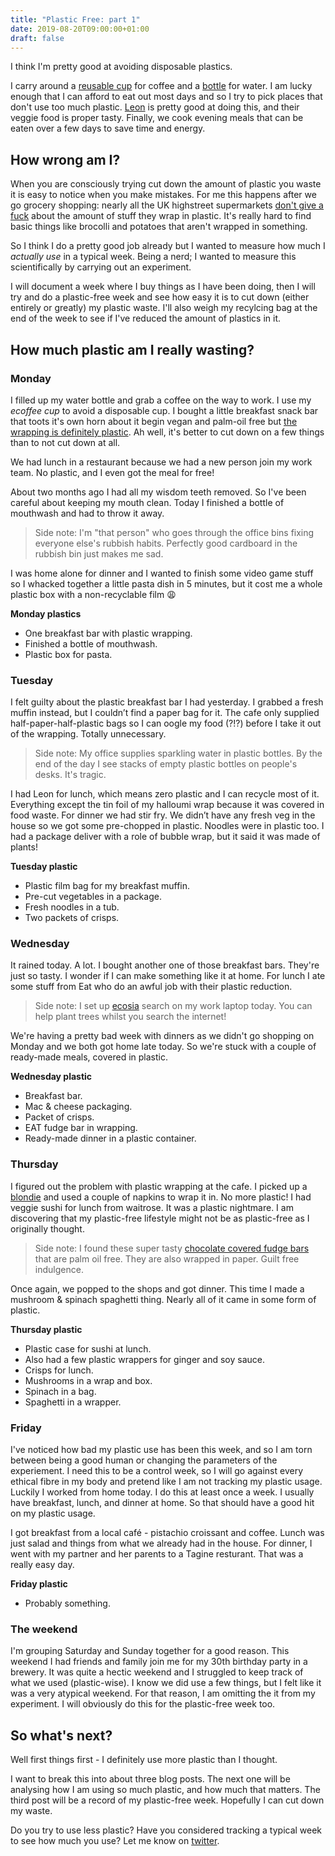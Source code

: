 ```yaml
---
title: "Plastic Free: part 1"
date: 2019-08-20T09:00:00+01:00
draft: false
---
```


I think I'm pretty good at avoiding disposable plastics.

I carry around a [reusable cup](https://ecoffeecup.eco/) for coffee and a [bottle](https://www.chillysbottles.com/uk) for water. I am lucky enough that I can afford to eat out most days and so I try to pick places that don't use too much plastic. [Leon](https://leon.co/) is pretty good at doing this, and their veggie food is proper tasty. Finally, we cook evening meals that can be eaten over a few days to save time and energy.

## How wrong am I?

When you are consciously trying cut down the amount of plastic you waste it is easy to notice when you make mistakes. For me this happens after we go grocery shopping: nearly all the UK highstreet supermarkets [don't give a fuck](https://www.theguardian.com/environment/2018/jan/17/nearly-1m-tonnes-every-year-supermarkets-shamed-for-plastic-packaging) about the amount of stuff they wrap in plastic. It's really hard to find basic things like brocolli and potatoes that aren't wrapped in something.

So I think I do a pretty good job already but I wanted to measure how much I _actually use_ in a typical week. Being a nerd; I wanted to measure this scientifically by carrying out an experiment.

I will document a week where I buy things as I have been doing, then I will try and do a plastic-free week and see how easy it is to cut down (either entirely or greatly) my plastic waste. I'll also weigh my recylcing bag at the end of the week to see if I've reduced the amount of plastics in it.

## How much plastic am I really wasting?

### Monday

I filled up my water bottle and grab a coffee on the way to work. I use my _ecoffee cup_ to avoid a disposable cup. I bought a little breakfast snack bar that toots it's own horn about it begin vegan and palm-oil free but [the wrapping is definitely plastic](https://jenksbrands.com/pages/eatcrete-nougat-bar). Ah well, it's better to cut down on a few things than to not cut down at all.

We had lunch in a restaurant because we had a new person join my work team. No plastic, and I even got the meal for free!

About two months ago I had all my wisdom teeth removed. So I've been careful about keeping my mouth clean. Today I finished a bottle of mouthwash and had to throw it away.

> Side note: I'm "that person" who goes through the office bins fixing everyone else's rubbish habits. Perfectly good cardboard in the rubbish bin just makes me sad.

I was home alone for dinner and I wanted to finish some  video game stuff so I whacked together a little pasta dish in 5 minutes, but it cost me a whole plastic box with a non-recyclable film 😩

**Monday plastics**

* One breakfast bar with plastic wrapping.
* Finished a bottle of mouthwash.
* Plastic box for pasta.

### Tuesday

I felt guilty about the plastic breakfast bar I had yesterday. I  grabbed a fresh muffin instead, but I couldn’t find a paper bag for it. The cafe only supplied half-paper-half-plastic bags so I can oogle my  food (?!?) before I take it out of the wrapping. Totally unnecessary.

> Side note: My office supplies sparkling water in plastic bottles. By the end of the day I see stacks of empty plastic bottles on people's desks. It's tragic.

I had Leon for lunch, which means zero plastic and I can recycle most of it. Everything except the tin foil of my halloumi wrap because it was  covered in food waste. For dinner we had stir fry. We didn’t have any fresh veg in the house so we got some pre-chopped in plastic. Noodles were in plastic too. I  had a package deliver with a role of bubble wrap, but it said it was  made of plants!

**Tuesday plastic**

* Plastic film bag for my breakfast muffin.
* Pre-cut vegetables in a package.
* Fresh noodles in a tub.
* Two packets of crisps.

### Wednesday

It rained today. A lot. I bought another one of those breakfast bars. They're just so tasty. I wonder if I can make something like it at home.
For lunch I ate some stuff from Eat who do an awful job with their plastic reduction.

> Side note: I set up [ecosia](https://www.ecosia.org/) search on my work laptop today. You can help plant trees whilst you search the internet!

We're having a pretty bad week with dinners as we didn't go shopping on Monday and we both got home late today. So we're stuck with a couple of ready-made meals, covered in plastic.

**Wednesday plastic**

* Breakfast bar.
* Mac & cheese packaging.
* Packet of crisps.
* EAT fudge bar in wrapping.
* Ready-made dinner in a plastic container.

### Thursday

I figured out the problem with plastic wrapping at the cafe. I picked up a [blondie](https://en.wikipedia.org/wiki/Blondie_%28confection%29) and used a couple of napkins to wrap it in. No more plastic! I had veggie sushi for lunch from waitrose. It was a plastic nightmare. I am discovering that my plastic-free lifestyle might not be as plastic-free as I originally thought.

> Side note: I found these super tasty [chocolate covered fudge bars](https://www.buttermilk.co.uk/shop/fudge/milk-chocolate-caramel-sea-salt-fudge-bar/) that are palm oil free. They are also wrapped in paper. Guilt free indulgence.

Once again, we popped to the shops and got dinner. This time I made a mushroom & spinach spaghetti thing. Nearly all of it came in some form of plastic.

**Thursday plastic**

* Plastic case for sushi at lunch.
* Also had a few plastic wrappers for ginger and soy sauce.
* Crisps for lunch.
* Mushrooms in a wrap and box.
* Spinach in a bag.
* Spaghetti in a wrapper.

### Friday

I've noticed how bad my plastic use has been this week, and so I am torn between being a good human or changing the parameters of the experiement. I need this to be a control week, so I will go against every ethical fibre in my body and pretend like I am not tracking my plastic usage. Luckily I worked from home today. I do this at least once a week. I usually have breakfast, lunch, and dinner at home. So that should have a good hit on my plastic usage.

I got breakfast from a local café - pistachio croissant and coffee. Lunch was just salad and things from what we already had in the house. For dinner, I went with my partner and her parents to a Tagine resturant. That was a really easy day.

**Friday plastic**

* Probably something.

### The weekend

I'm grouping Saturday and Sunday together for a good reason. This weekend I had friends and family join me for my 30th birthday party in a brewery. It was quite a hectic weekend and I struggled to keep track of what we used (plastic-wise). I know we did use a few things, but I felt like it was a very atypical weekend. For that reason, I am omitting the it from my experiment. I will obviously do this for the plastic-free week too.

## So what's next?

Well first things first - I definitely use more plastic than I thought.

I want to break this into about three blog posts. The next one will be analysing how I am using so much plastic, and how much that matters. The third post will be a record of my plastic-free week. Hopefully I can cut down my waste.

Do you try to use less plastic? Have you considered tracking a typical week to see how much you use? Let me know on [twitter](https://twitter.com/phalt_).